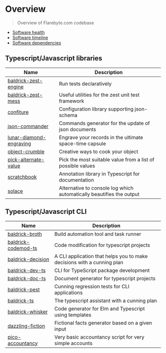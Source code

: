 
# Overview

> Overview of Flarebyte.com codebase

* [Software health](SOFTWARE-HEALTH.md)
* [Software timeline](./SOFTWARE-TIMELINE.md)
* [Software dependencies](./SOFTWARE-DEPENDENCIES.md)

## Typescript/Javascript libraries

| Name | Description |
|------| ------------|
| [baldrick-zest-engine](https://github.com/flarebyte/baldrick-zest-engine) | Run tests declaratively |
| [baldrick-zest-mess](https://github.com/flarebyte/baldrick-zest-mess) | Useful utilities for the zest unit test framework |
| [confiture](https://github.com/flarebyte/confiture) | Configuration library supporting json-schema |
| [json-commander](https://github.com/flarebyte/json-commander) | Commands generator for the update of json documents |
| [lunar-diamond-engraving](https://github.com/flarebyte/lunar-diamond-engraving) | Engrave your records in the ultimate space-time capsule |
| [object-crumble](https://github.com/flarebyte/object-crumble) | Creative ways to cook your object |
| [pick-alternate-value](https://github.com/flarebyte/pick-alternate-value) | Pick the most suitable value from a list of possible values |
| [scratchbook](https://github.com/flarebyte/scratchbook) | Annotation library in Typescript for documentation |
| [solace](https://github.com/flarebyte/solace) | Alternative to console log which automatically beautifies the output |

## Typescript/Javascript CLI

| Name | Description |
|------| ------------|
| [baldrick-broth](https://github.com/flarebyte/baldrick-broth) | Build automation tool and task runner |
| [baldrick-codemod-ts](https://github.com/flarebyte/baldrick-codemod-ts) | Code modification for typescript projects |
| [baldrick-decision](https://github.com/flarebyte/baldrick-decision) | A CLI application that helps you to make decisions with a cunning plan |
| [baldrick-dev-ts](https://github.com/flarebyte/baldrick-dev-ts) | CLI for TypeScript package development |
| [baldrick-doc-ts](https://github.com/flarebyte/baldrick-doc-ts) | Document generator for typescript projects |
| [baldrick-pest](https://github.com/flarebyte/baldrick-pest) | Cunning regression tests for CLI applications |
| [baldrick-ts](https://github.com/flarebyte/baldrick-ts) | The typescript assistant with a cunning plan |
| [baldrick-whisker](https://github.com/flarebyte/baldrick-whisker) | Code generator for Elm and Typescript using templates |
| [dazzling-fiction](https://github.com/flarebyte/dazzling-fiction) | Fictional facts generator based on a given input |
| [pico-accountancy](https://github.com/flarebyte/pico-accountancy) | Very basic accountancy script for very simple accounts |
